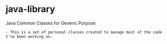 # java-library

Java Common Classes for Generic Purpose

    - This is a set of personal classes created to manage most of the code I've been working on.
